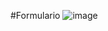 #Formulario
![image](https://github.com/user-attachments/assets/5a8f89d5-bb3a-4d12-90c7-f980ee316665)

